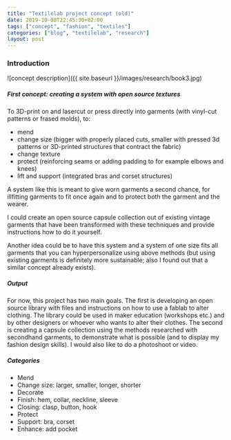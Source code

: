 ```yaml
---
title: "Textilelab project concept (old)"
date: 2019-10-08T22:45:30+02:00
tags: ["concept", "fashion", "textiles"]
categories: ["blog", "textilelab", "research"]
layout: post
---
```


### Introduction
![concept description]({{ site.baseurl }}/images/research/book3.jpg)

##### First concept: creating a system with open source textures
To 3D-print on and lasercut or press directly into garments (with vinyl-cut patterns or frased molds), to:

- mend 
- change size (bigger with properly placed cuts, smaller with pressed 3d patterns or 3D-printed structures that contract the fabric)
- change texture
- protect (reinforcing seams or adding padding to for example elbows and knees)
- lift and support (integrated bras and corset structures)

A system like this is meant to give worn garments a second chance, for illfitting garments to fit once again and to protect both the garment and the wearer. 

I could create an open source capsule collection out of existing vintage garments that have been transformed with these techniques and provide instructions how to do it yourself.

Another idea could be to have this system and a system of one size fits all garments that you can hyperpersonalize using above methods (but using existing garments is definitely more sustainable; also I found out that a similar concept already exists).

##### Output
For now, this project has two main goals. The first is developing an open source library with files and instructions on how to use a fablab to alter clothing. The library could be used in maker education (workshops etc.) and by other designers or whoever who wants to alter their clothes. The second is creating a capsule collection using the methods researched with secondhand garments, to demonstrate what is possible (and to display my fashion design skills). I would also like to do a photoshoot or video.

##### Categories
- Mend
- Change size: larger, smaller, longer, shorter
- Decorate
- Finish: hem, collar, neckline, sleeve
- Closing: clasp, button, hook
- Protect
- Support: bra, corset
- Enhance: add pocket

<!-- ##### Inspiration
- Kintsugi (Japanese principle of repairing with gold, making a crack a beautiful part of an object) -->